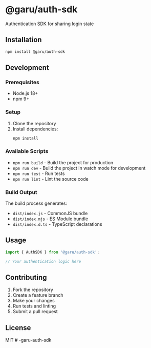# @garu/auth-sdk

Authentication SDK for sharing login state

## Installation

```bash
npm install @garu/auth-sdk
```

## Development

### Prerequisites

- Node.js 18+ 
- npm 9+

### Setup

1. Clone the repository
2. Install dependencies:
   ```bash
   npm install
   ```

### Available Scripts

- `npm run build` - Build the project for production
- `npm run dev` - Build the project in watch mode for development
- `npm run test` - Run tests
- `npm run lint` - Lint the source code

### Build Output

The build process generates:
- `dist/index.js` - CommonJS bundle
- `dist/index.mjs` - ES Module bundle
- `dist/index.d.ts` - TypeScript declarations

## Usage

```typescript
import { AuthSDK } from '@garu/auth-sdk';

// Your authentication logic here
```

## Contributing

1. Fork the repository
2. Create a feature branch
3. Make your changes
4. Run tests and linting
5. Submit a pull request

## License

MIT
#   - g a r u - a u t h - s d k  
 